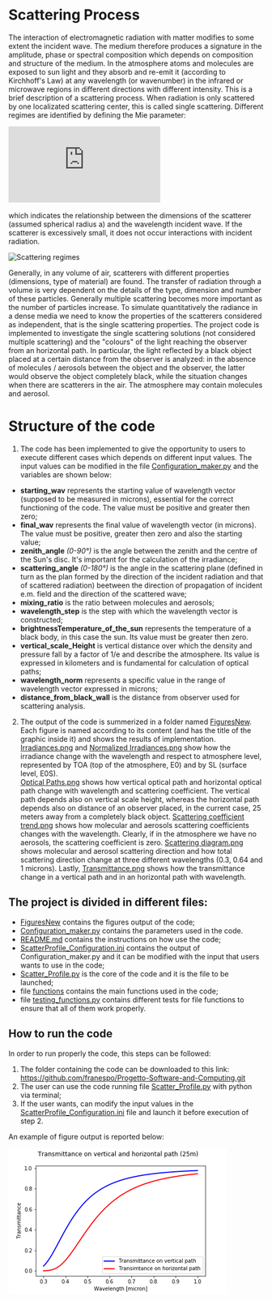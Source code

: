 # Scattering Process
The interaction of electromagnetic radiation with matter modifies to some extent the incident wave. The medium therefore produces a signature in the amplitude, phase or spectral composition which depends on composition and structure of the medium. In the atmosphere atoms and molecules are exposed to sun light and they absorb and re-emit it (according to Kirchhoff's Law) at any wavelength (or wavenumber) in the infrared or microwave regions in different directions with different intensity. This is a brief description of a scattering process. When radiation is only scattered by one localizated scattering center, this is called single scattering. Different regimes are identified by defining the Mie parameter:

![Mie Parameter](https://latex.codecogs.com/gif.latex?x%20%3D%20%5Cfrac%7B2%20%5Cpi%20a%7D%7B%20%5Clambda%20%7D)


which indicates the relationship between the dimensions of the scatterer (assumed spherical radius a) and the wavelength incident wave. If the scatterer is excessively small, it does not occur interactions with incident radiation. 

![Scattering regimes](https://www.e-education.psu.edu/meteo300/sites/www.e-education.psu.edu.meteo300/files/images/lesson6/6_13.jpg) 

Generally, in any volume of air, scatterers with different properties (dimensions, type of material) are found. The transfer of radiation through a volume is very dependent on the details of the type, dimension and number of these particles. Generally multiple scattering becomes more important as the number of particles increase. To simulate quantitatively the radiance in a dense media we need to know the properties of the scatterers considered as independent, that is the single scattering properties.
The project code is implemented to investigate the single scattering solutions (not considered multiple scattering) and the "colours" of the light reaching the observer from an horizontal path. In particular, the light reflected by a black object placed at a certain distance from the observer is analyzed: in the absence of molecules / aerosols between the object and the observer, the latter would observe the object completely black, while the situation changes when there are scatterers in the air. 
The atmosphere may contain molecules and aerosol.

# Structure of the code
1. The code has been implemented to give the opportunity to users to execute different cases which depends on different input values. The input values can be modified in the file [Configuration_maker.py](https://github.com/franespo/Progetto-Software-and-Computing/blob/master/Configuration_maker.py) and the variables are shown below:
* **starting_wav** represents the starting value of wavelength vector (supposed to be measured in microns), essential for the correct functioning of the code. The value must be positive and greater then zero;
* **final_wav** represents the final value of wavelength vector (in microns). The value must be positive, greater then zero and also the starting value;
* **zenith_angle** *(0-90°)* is the angle between the zenith and the centre of the Sun's disc. It's important for the calculation of the irradiance;
* **scattering_angle** *(0-180°)* is the angle in the scattering plane (defined in turn as the plan formed by the direction of the incident radiation and that of scattered radiation) beetween the direction of propagation of incident e.m. field and the direction of the scattered wave;
*  **mixing_ratio** is the ratio between molecules and aerosols;
*  **wavelength_step** is the step with which the wavelength vector is constructed;
* **brightnessTemperature_of_the_sun** represents the temperature of a black body, in this case the sun. Its value must be greater then zero.
* **vertical_scale_Height** is vertical distance over which the density and pressure fall by a factor of 1/e and describe the atmosphere. Its value is expressed in kilometers and is fundamental for calculation of optical paths;
* **wavelength_norm** represents a specific value in the range of wavelength vector expressed in microns;
* **distance_from_black_wall** is the distance from observer used for scattering analysis.

2. The output of the code is summerized in a folder named [FiguresNew](https://github.com/franespo/Progetto-Software-and-Computing/tree/master/FiguresNew). Each figure is named according to its content (and has the title of the graphic inside it) and shows the results of implementation. [Irradiances.png](https://github.com/franespo/Progetto-Software-and-Computing/blob/master/FiguresNew/Irradiances.png) and [Normalized Irradiances.png](https://github.com/franespo/Progetto-Software-and-Computing/blob/master/FiguresNew/Normalized%20Irradiances.png) show how the irradiance change with the wavelength and respect to atmosphere level, represented by TOA (top of the atmosphere, E0) and by SL (surface level, E0S).  
[Optical Paths.png](https://github.com/franespo/Progetto-Software-and-Computing/blob/master/FiguresNew/Optical%20Paths.png) shows how vertical optical path and horizontal optical path change with wavelength and scattering coefficient. The vertical path depends also on vertical scale height, whereas the horizontal path depends also on distance of an observer placed, in the current case, 25 meters away from a completely black object.
[Scattering coefficient trend.png](https://github.com/franespo/Progetto-Software-and-Computing/blob/master/FiguresNew/Scattering%20coefficient%20trend.png) shows how molecular and aerosols scattering coefficients changes with the wavelength. Clearly, if in the atmosphere we have no aerosols, the scattering coefficient is zero.
[Scattering diagram.png](https://github.com/franespo/Progetto-Software-and-Computing/blob/master/FiguresNew/Scattering%20diagram.png) shows molecular and aerosol scattering direction and how total scattering direction change at three different wavelengths (0.3, 0.64 and 1 microns).
Lastly, [Transmittance.png](https://github.com/franespo/Progetto-Software-and-Computing/blob/master/FiguresNew/Transmittance.png) shows how the transmittance change in a vertical path and in an horizontal path with wavelength.

## The project is divided in different files:
* [FiguresNew](https://github.com/franespo/Progetto-Software-and-Computing/tree/master/FiguresNew) contains the figures output of the code;
* [Configuration_maker.py](https://github.com/franespo/Progetto-Software-and-Computing/blob/master/Configuration_maker.py) contains the parameters used in the code.
* [README.md](https://github.com/franespo/Progetto-Software-and-Computing/blob/master/README.md) contains the instructions on how use the code;
* [ScatterProfile_Configuration.ini](https://github.com/franespo/Progetto-Software-and-Computing/blob/master/ScatterProfile_Configuration.ini) contains the output of Configuration_maker.py and it can be modified with the input that users wants to use in the code;
* [Scatter_Profile.py](https://github.com/franespo/Progetto-Software-and-Computing/blob/master/Scatter_Profile.py) is the core of the code and it is the file to be launched;
* file [functions](https://github.com/franespo/Progetto-Software-and-Computing/blob/master/functions.py) contains the main functions used in the code;
* file [testing_functions.py](https://github.com/franespo/Progetto-Software-and-Computing/blob/master/testing_functions.py) contains different tests for file functions to ensure that all of them work properly.

## How to run the code
In order to run properly the code, this steps can be followed:
1. The folder containing the code can be downloaded to this link: https://github.com/franespo/Progetto-Software-and-Computing.git 
2. The user can use the code running file [Scatter_Profile.py](https://github.com/franespo/Progetto-Software-and-Computing/blob/master/Scatter_Profile.py) with python via terminal;
3. If the user wants, can modify the input values in the [ScatterProfile_Configuration.ini](https://github.com/franespo/Progetto-Software-and-Computing/blob/master/ScatterProfile_Configuration.ini) file and launch it before execution of step 2.

An example of figure output is reported below:


![Transmittance](https://github.com/franespo/Progetto-Software-and-Computing/blob/master/FiguresNew/Transmittance.png)



